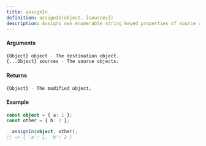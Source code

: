 ```yaml
---
title: assignIn
definition: assignIn(object, [sources])
description: Assigns own enumerable string keyed properties of source objects to the destination object.
---
```



#### Arguments


```bash
{Object} object - The destination object.
{...Object} sources - The source objects.
```


#### Returns


```bash
{Object} - The modified object.
```


#### Example


```ts
const object = { a: 1 };
const other = { b: 2 };

_.assignIn(object, other);
// => { 'a': 1, 'b': 2 }
```